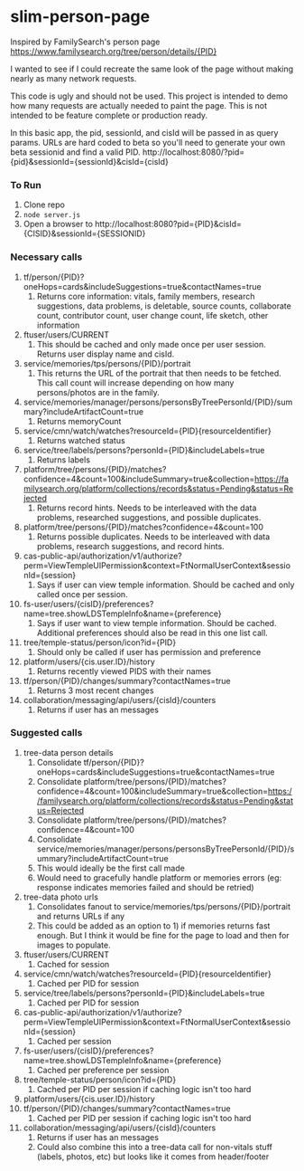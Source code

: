 # slim-person-page

Inspired by FamilySearch's person page https://www.familysearch.org/tree/person/details/{PID}

I wanted to see if I could recreate the same look of the page without making nearly as many network requests.

This code is ugly and should not be used. This project is intended to demo how many requests are actually needed to paint the page.
This is not intended to be feature complete or production ready.

In this basic app, the pid, sessionId, and cisId will be passed in as query params.
URLs are hard coded to beta so you'll need to generate your own beta sessionid and find a valid PID.
http://localhost:8080/?pid={pid}&sessionId={sessionId}&cisId={cisId}


### To Run
1)  Clone repo
2)  `node server.js`
3)  Open a browser to http://localhost:8080?pid={PID}&cisId={CISID}&sessionId={SESSIONID}

### Necessary calls

1)  tf/person/{PID}?oneHops=cards&includeSuggestions=true&contactNames=true
    1) Returns core information: vitals, family members, research suggestions, data problems, is deletable, source counts, collaborate count, contributor count, user change count, life sketch, other information
2)  ftuser/users/CURRENT
    1) This should be cached and only made once per user session. Returns user display name and cisId.
3)  service/memories/tps/persons/{PID}/portrait
    1) This returns the URL of the portrait that then needs to be fetched. This call count will increase depending on how many persons/photos are in the family.
4)  service/memories/manager/persons/personsByTreePersonId/{PID}/summary?includeArtifactCount=true
    1) Returns memoryCount
5)  service/cmn/watch/watches?resourceId={PID}{resourceIdentifier}
    1) Returns watched status
6)  service/tree/labels/persons?personId={PID}&includeLabels=true
    1) Returns labels
7)  platform/tree/persons/{PID}/matches?confidence=4&count=100&includeSummary=true&collection=https://familysearch.org/platform/collections/records&status=Pending&status=Rejected
    1) Returns record hints. Needs to be interleaved with the data problems, researched suggestions, and possible duplicates.
8)  platform/tree/persons/{PID}/matches?confidence=4&count=100
    1) Returns possible duplicates. Needs to be interleaved with data problems, research suggestions, and record hints.
9)  cas-public-api/authorization/v1/authorize?perm=ViewTempleUIPermission&context=FtNormalUserContext&sessionId={session}
    1) Says if user can view temple information. Should be cached and only called once per session.
10) fs-user/users/{cisID}/preferences?name=tree.showLDSTempleInfo&name={preference}
    1) Says if user want to view temple information. Should be cached. Additional preferences should also be read in this one list call.
11) tree/temple-status/person/icon?id={PID}
    1) Should only be called if user has permission and preference
12) platform/users/{cis.user.ID}/history
    1) Returns recently viewed PIDS with their names
13) tf/person/{PID}/changes/summary?contactNames=true
    1) Returns 3 most recent changes
14) collaboration/messaging/api/users/{cisId}/counters
    1) Returns if user has an messages
    
### Suggested calls

1)  tree-data person details
    1) Consolidate tf/person/{PID}?oneHops=cards&includeSuggestions=true&contactNames=true
    1) Consolidate platform/tree/persons/{PID}/matches?confidence=4&count=100&includeSummary=true&collection=https://familysearch.org/platform/collections/records&status=Pending&status=Rejected
    1) Consolidate platform/tree/persons/{PID}/matches?confidence=4&count=100
    1) Consolidate service/memories/manager/persons/personsByTreePersonId/{PID}/summary?includeArtifactCount=true
    1) This would ideally be the first call made
    1) Would need to gracefully handle platform or memories errors (eg: response indicates memories failed and should be retried)
2)  tree-data photo urls
    1) Consolidates fanout to service/memories/tps/persons/{PID}/portrait and returns URLs if any
    1) This could be added as an option to 1) if memories returns fast enough. But I think it would be fine for the page to load and then for images to populate.
3)  ftuser/users/CURRENT
    1) Cached for session
4)  service/cmn/watch/watches?resourceId={PID}{resourceIdentifier}
    1) Cached per PID for session
5)  service/tree/labels/persons?personId={PID}&includeLabels=true
    1) Cached per PID for session
6)  cas-public-api/authorization/v1/authorize?perm=ViewTempleUIPermission&context=FtNormalUserContext&sessionId={session}
    1) Cached per session
7)  fs-user/users/{cisID}/preferences?name=tree.showLDSTempleInfo&name={preference}
    1) Cached per preference per session
8)  tree/temple-status/person/icon?id={PID}
    1) Cached per PID per session if caching logic isn't too hard
9)  platform/users/{cis.user.ID}/history
10) tf/person/{PID}/changes/summary?contactNames=true
    1) Cached per PID per session if caching logic isn't too hard
14) collaboration/messaging/api/users/{cisId}/counters
    1) Returns if user has an messages
    1) Could also combine this into a tree-data call for non-vitals stuff (labels, photos, etc) but looks like it comes from header/footer
